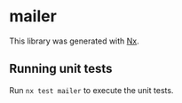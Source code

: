 # mailer

This library was generated with [Nx](https://nx.dev).

## Running unit tests

Run `nx test mailer` to execute the unit tests.
